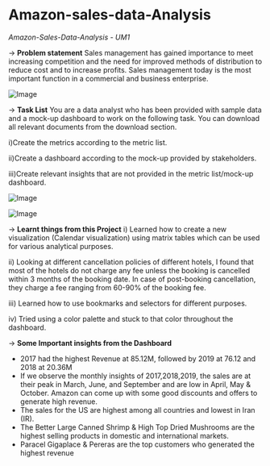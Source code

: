 # Amazon-sales-data-Analysis

_Amazon-Sales-Data-Analysis - UM1_

 -> **Problem statement**
Sales management has gained importance to meet increasing competition and the need for improved methods of distribution to reduce cost and to increase profits. Sales management today is the most important function in a commercial and business enterprise.




![Image](https://github.com/users/HIMASREERAMINI/projects/1/assets/137375032/a140647d-544d-4705-85f5-80477e553660)




 -> **Task List**
You are a data analyst who has been provided with sample data and a mock-up dashboard to work on the following task. You can download all relevant documents from the download section.

i)Create the metrics according to the metric list.

ii)Create a dashboard according to the mock-up provided by stakeholders.

iii)Create relevant insights that are not provided in the metric list/mock-up dashboard.



![Image](https://github.com/users/HIMASREERAMINI/projects/1/assets/137375032/3c18c9f8-831b-47dc-8435-578efd273d9f)



![Image](https://github.com/users/HIMASREERAMINI/projects/1/assets/137375032/1ab47238-e1e3-46e5-9cdf-f46247e06266)



 -> **Learnt things from this Project**
i) Learned how to create a new visualization (Calendar visualization) using matrix tables which can be used for various analytical purposes.

ii) Looking at different cancellation policies of different hotels, I found that most of the hotels do not charge any fee unless the booking is cancelled within 3 months of the booking date. In case of post-booking cancellation, they charge a fee ranging from 60-90% of the booking fee.

iii) Learned how to use bookmarks and selectors for different purposes.

iv) Tried using a color palette and stuck to that color throughout the dashboard.

-> **Some Important insights from the Dashboard**

-  2017 had the highest Revenue at 85.12M, followed by 2019 at 76.12 and 2018 at 20.36M
- If we observe the monthly insights of 2017,2018,2019, the sales are at their peak in March, June, and September and are low in April, May & October. Amazon can come up with some good discounts and offers to generate high revenue.
- The sales for the US are highest among all countries and lowest in Iran (IR).
- The Better Large Canned Shrimp & High Top Dried Mushrooms are the highest selling products in domestic and international markets.
- Paracel Gigaplace & Pereras are the top customers who generated the highest revenue
